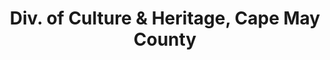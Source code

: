 ---
layout: repo
title: "Div. of Culture & Heritage, Cape May County"
id: 12641
permalink: repos/12641/
---